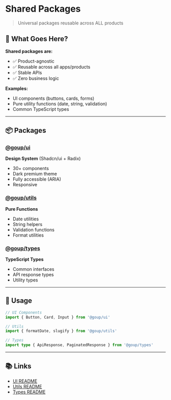 # Shared Packages

> Universal packages reusable across ALL products

## 🎯 What Goes Here?

**Shared packages are:**
- ✅ Product-agnostic
- ✅ Reusable across all apps/products
- ✅ Stable APIs
- ✅ Zero business logic

**Examples:**
- UI components (buttons, cards, forms)
- Pure utility functions (date, string, validation)
- Common TypeScript types

---

## 📦 Packages

### [@goup/ui](./ui/README.md)
**Design System** (Shadcn/ui + Radix)
- 30+ components
- Dark premium theme
- Fully accessible (ARIA)
- Responsive

### [@goup/utils](./utils/README.md)
**Pure Functions**
- Date utilities
- String helpers
- Validation functions
- Format utilities

### [@goup/types](./types/README.md)
**TypeScript Types**
- Common interfaces
- API response types
- Utility types

---

## 🚀 Usage

```typescript
// UI Components
import { Button, Card, Input } from '@goup/ui'

// Utils
import { formatDate, slugify } from '@goup/utils'

// Types
import type { ApiResponse, PaginatedResponse } from '@goup/types'
```

---

## 📚 Links

- [UI README](./ui/README.md)
- [Utils README](./utils/README.md)
- [Types README](./types/README.md)
